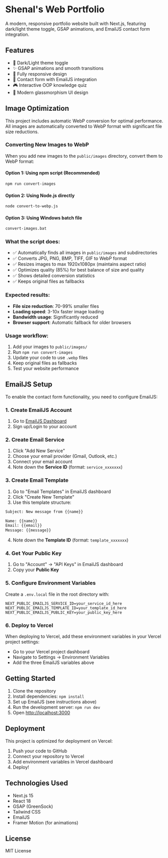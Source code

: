 # Shenal's Web Portfolio

A modern, responsive portfolio website built with Next.js, featuring dark/light theme toggle, GSAP animations, and EmailJS contact form integration.

## Features

- 🌙 Dark/Light theme toggle
- ✨ GSAP animations and smooth transitions
- 📱 Fully responsive design
- 📧 Contact form with EmailJS integration
- 🎮 Interactive OOP knowledge quiz
- 🎨 Modern glassmorphism UI design

## Image Optimization

This project includes automatic WebP conversion for optimal performance. All images are automatically converted to WebP format with significant file size reductions.

### Converting New Images to WebP

When you add new images to the `public/images` directory, convert them to WebP format:

#### Option 1: Using npm script (Recommended)
```bash
npm run convert-images
```

#### Option 2: Using Node.js directly
```bash
node convert-to-webp.js
```

#### Option 3: Using Windows batch file
```bash
convert-images.bat
```

### What the script does:
- ✅ Automatically finds all images in `public/images` and subdirectories
- ✅ Converts JPG, PNG, BMP, TIFF, GIF to WebP format
- ✅ Resizes images to max 1920x1080px (maintains aspect ratio)
- ✅ Optimizes quality (85%) for best balance of size and quality
- ✅ Shows detailed conversion statistics
- ✅ Keeps original files as fallbacks

### Expected results:
- **File size reduction**: 70-99% smaller files
- **Loading speed**: 3-10x faster image loading
- **Bandwidth usage**: Significantly reduced
- **Browser support**: Automatic fallback for older browsers

### Usage workflow:
1. Add your images to `public/images/`
2. Run `npm run convert-images`
3. Update your code to use `.webp` files
4. Keep original files as fallbacks
5. Test your website performance

## EmailJS Setup

To enable the contact form functionality, you need to configure EmailJS:

### 1. Create EmailJS Account
1. Go to [EmailJS Dashboard](https://dashboard.emailjs.com/admin)
2. Sign up/Login to your account

### 2. Create Email Service
1. Click "Add New Service"
2. Choose your email provider (Gmail, Outlook, etc.)
3. Connect your email account
4. Note down the **Service ID** (format: `service_xxxxxxx`)

### 3. Create Email Template
1. Go to "Email Templates" in EmailJS dashboard
2. Click "Create New Template"
3. Use this template structure:
```html
Subject: New message from {{name}}

Name: {{name}}
Email: {{email}}
Message: {{message}}
```
4. Note down the **Template ID** (format: `template_xxxxxxx`)

### 4. Get Your Public Key
1. Go to "Account" → "API Keys" in EmailJS dashboard
2. Copy your **Public Key**

### 5. Configure Environment Variables
Create a `.env.local` file in the root directory with:
```env
NEXT_PUBLIC_EMAILJS_SERVICE_ID=your_service_id_here
NEXT_PUBLIC_EMAILJS_TEMPLATE_ID=your_template_id_here
NEXT_PUBLIC_EMAILJS_PUBLIC_KEY=your_public_key_here
```

### 6. Deploy to Vercel
When deploying to Vercel, add these environment variables in your Vercel project settings:
- Go to your Vercel project dashboard
- Navigate to Settings → Environment Variables
- Add the three EmailJS variables above

## Getting Started

1. Clone the repository
2. Install dependencies: `npm install`
3. Set up EmailJS (see instructions above)
4. Run the development server: `npm run dev`
5. Open [http://localhost:3000](http://localhost:3000)

## Deployment

This project is optimized for deployment on Vercel:

1. Push your code to GitHub
2. Connect your repository to Vercel
3. Add environment variables in Vercel dashboard
4. Deploy!

## Technologies Used

- Next.js 15
- React 18
- GSAP (GreenSock)
- Tailwind CSS
- EmailJS
- Framer Motion (for animations)

## License

MIT License
